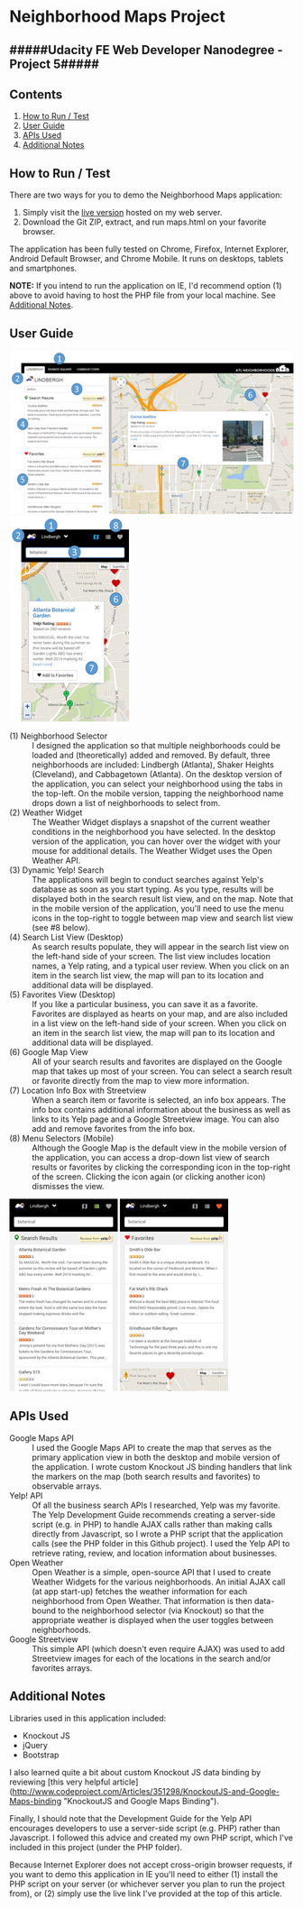 Neighborhood Maps Project
==================
#####Udacity FE Web Developer Nanodegree - Project 5#####
---

Contents
--------

1. [How to Run / Test](#chapter-1)  
2. [User Guide](#chapter-2)  
3. [APIs Used](#chapter-3)    
4. [Additional Notes](#chapter-4)    

How to Run / Test <a id="chapter-1"></a>
-----------------
There are two ways for you to demo the Neighborhood Maps application:    

1. Simply visit the [live version](http://www.vincentmaling.com/np/maptest.html "Neighborhood Maps") hosted on my web server.  
2. Download the Git ZIP, extract, and run maps.html on your favorite browser. 

The application has been fully tested on Chrome, Firefox, Internet Explorer, Android Default Browser, and Chrome Mobile. It runs on desktops, tablets and smartphones.  

**NOTE:** If you intend to run the application on IE, I'd recommend option (1) above to avoid having to host the PHP file from your local machine. See [Additional Notes](#chapter-4).

User Guide <a id="chapter-2"></a>
----------
![Desktop Screenshot](https://github.com/vincemaling/FE-Web-Dev-Nano-P5/blob/master/images/screenshot%20-%20desktop%20-%20small.png) 
![Mobile Screenshot](https://github.com/vincemaling/FE-Web-Dev-Nano-P5/blob/master/images/screenshot%20-%20mobile%20-%20small.png)  

<dl><dt>(1) Neighborhood Selector</dt>
<dd>I designed the application so that multiple neighborhoods could be loaded and (theoretically) added and removed. By default, three neighborhoods are included: Lindbergh (Atlanta), Shaker Heights (Cleveland), and Cabbagetown (Atlanta). On the desktop version of the application, you can select your neighborhood using the tabs in the top-left. On the mobile version, tapping the neighborhood name drops down a list of neighborhoods to select from.<dd>  

<dt>(2) Weather Widget</dt>
<dd>The Weather Widget displays a snapshot of the current weather conditions in the neighborhood you have selected. In the desktop version of the application, you can hover over the widget with your mouse for additional details. The Weather Widget uses the Open Weather API.</dd>  

<dt>(3) Dynamic Yelp! Search</dt>
<dd>The applications will begin to conduct searches against Yelp's database as soon as you start typing. As you type, results will be displayed both in the search result list view, and on the map. Note that in the mobile version of the application, you'll need to use the menu icons in the top-right to toggle between map view and search list view (see #8 below).</dd>

<dt>(4) Search List View (Desktop)</dt>
<dd>As search results populate, they will appear in the search list view on the left-hand side of your screen. The list view includes location names, a Yelp rating, and a typical user review. When you click on an item in the search list view, the map will pan to its location and additional data will be displayed.</dd>

<dt>(5) Favorites View (Desktop)</dt>
<dd>If you like a particular business, you can save it as a favorite. Favorites are displayed as hearts on your map, and are also included in a list view on the left-hand side of your screen. When you click on an item in the search list view, the map will pan to its location and additional data will be displayed.</dd>

<dt>(6) Google Map View</dt>
<dd>All of your search results and favorites are displayed on the Google map that takes up most of your screen. You can select a search result or favorite directly from the map to view more information.</dd>

<dt>(7) Location Info Box with Streetview</dt>
<dd>When a search item or favorite is selected, an info box appears. The info box contains additional information about the business as well as links to its Yelp page and a Google Streetview image. You can also add and remove favorites from the info box.</dd>  

<dt>(8) Menu Selectors (Mobile)</dt>
<dd>Although the Google Map is the default view in the mobile version of the application, you can access a drop-down list view of search results or favorites by clicking the corresponding icon in the top-right of the screen. Clicking the icon again (or clicking another icon) dismisses the view.</dd></dl>

![Mobile Search List](https://github.com/vincemaling/FE-Web-Dev-Nano-P5/blob/master/images/mobile-search-list.png)
![Mobile Favorites List](https://github.com/vincemaling/FE-Web-Dev-Nano-P5/blob/master/images/mobile-favorites-list.png)

APIs Used <a id="chapter-3"></a>
---------
<dl><dt>Google Maps API</dt>
<dd>I used the Google Maps API to create the map that serves as the primary application view in both the desktop and mobile version of the application. I wrote custom Knockout JS binding handlers that link the markers on the map (both search results and favorites) to observable arrays.</dd>  

<dt>Yelp! API</dt>
<dd>Of all the business search APIs I researched, Yelp was my favorite. The Yelp Development Guide recommends creating a server-side script (e.g. in PHP) to handle AJAX calls rather than making calls directly from Javascript, so I wrote a PHP script that the application calls (see the PHP folder in this Github project). I used the Yelp API to retrieve rating, review, and location information about businesses.</dd>

<dt>Open Weather</dt>
<dd>Open Weather is a simple, open-source API that I used to create Weather Widgets for the various neighborhoods. An initial AJAX call (at app start-up) fetches the weather information for each neighborhood from Open Weather. That information is then data-bound to the neighborhood selector (via Knockout) so that the appropriate weather is displayed when the user toggles between neighborhoods.</dd>

<dt>Google Streetview</dt>
<dd>This simple API (which doesn't even require AJAX) was used to add Streetview images for each of the locations in the search and/or favorites arrays.</dd></dl>

Additional Notes <a id="chapter-4"></a>
----------------
Libraries used in this application included:  
- Knockout JS
- jQuery
- Bootstrap

I also learned quite a bit about custom Knockout JS data binding by reviewing [this very helpful article] (http://www.codeproject.com/Articles/351298/KnockoutJS-and-Google-Maps-binding "KnockoutJS and Google Maps Binding").  

Finally, I should note that the Development Guide for the Yelp API encourages developers to use a server-side script (e.g. PHP) rather than Javascript. I followed this advice and created my own PHP script, which I've included in this project (under the PHP folder).  

Because Internet Explorer does not accept cross-origin browser requests, if you want to demo this application in IE you'll need to either (1) install the PHP script on your server (or whichever server you plan to run the project from), or (2) simply use the live link I've provided at the top of this article.

